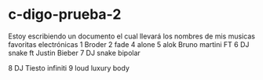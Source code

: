 # c-digo-prueba-2
Estoy escribiendo un documento el cual llevará los nombres de mis musicas favoritas electrónicas 
      1  Broder
         2 fade 
             4 alone 
         5 alok Bruno martini FT
          6 DJ snake ft Justin Bieber
           7 DJ snake bipolar


 8 DJ Tiesto infiniti
  9 loud luxury body 
